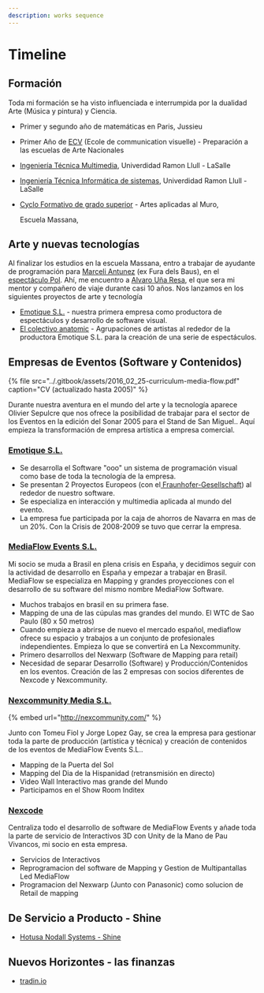 ```yaml
---
description: works sequence
---
```


# Timeline

## Formación

Toda mi formación se ha visto influenciada e interrumpida por la dualidad Arte \(Música y pintura\) y Ciencia. 

* Primer y segundo año de matemáticas en Paris, Jussieu
* Primer Año de [ECV](https://www.ecv.fr/) \(Ecole de communication visuelle\) - Preparación a las escuelas de Arte Nacionales
* [Ingeniería Técnica Multimedia](https://www.salleurl.edu/es/estudios/grado-en-ingenieria-multimedia-mencion-en-videojuegos), Univerdidad Ramon Llull - LaSalle
* [Ingeniería Técnica Informática de sistemas](https://www.salleurl.edu/es/estudios/grado-en-ingenieria-informatica), Univerdidad Ramon Llull - LaSalle
* [Cyclo Formativo de grado superior](https://www.escolamassana.cat/es/tecnico-superior-de-artes-plasticas-y-dise%C3%B1o-en-artes-aplicadas-al-muro_12204) - Artes aplicadas al Muro,

  Escuela Massana,

## Arte y nuevas tecnologías

Al finalizar los estudios en la escuela Massana, entro a trabajar de ayudante de programación para [Marceli Antunez](http://www.marceliantunez.com/) \(ex Fura dels Baus\), en el [espectáculo Pol](http://www.marceliantunez.com/work/pol/). Ahí, me encuentro a [Alvaro Uña Resa](https://www.linkedin.com/in/alvaro-u%C3%B1a-resa-b33669195/), el que sera mi mentor y compañero de viaje durante casi 10 años. Nos lanzamos en los siguientes proyectos de arte y tecnología

* [Emotique S.L.](emotique-sl/) - nuestra primera empresa como productora de espectáculos y desarrollo de software visual. 
* [El colectivo anatomic](colectivo-anatomic/) - Agrupaciones de artistas al rededor de la productora Emotique S.L. para la creación de una serie de espectáculos.

## Empresas de Eventos \(Software y Contenidos\)

{% file src="../.gitbook/assets/2016\_02\_25-curriculum-media-flow.pdf" caption="CV \(actualizado hasta 2005\)" %}

Durante nuestra aventura en el mundo del arte y la tecnología aparece Olivier Sepulcre que nos ofrece la posibilidad de trabajar para el sector de los Eventos en la edición del Sonar 2005 para el Stand de San Miguel.. Aquí empieza la transformación de empresa artística a empresa comercial. 

### [Emotique S.L.](emotique-sl/) 

* Se desarrolla el Software "ooo" un sistema de programación visual como base de toda la tecnología de la empresa.  
* Se presentan 2 Proyectos Europeos \(con el[ Fraunhofer-Gesellschaft](https://www.fraunhofer.de/en.html)\) al rededor de nuestro software.
* Se especializa en interacción y multimedia aplicada al mundo del evento.
* La empresa fue participada por la caja de ahorros de Navarra en mas de un 20%. Con la Crisis de 2008-2009 se tuvo que cerrar la empresa.

### [MediaFlow Events S.L.](mediaflow-events-sl/)

Mi socio se muda a Brasil en plena crisis en España, y decidimos seguir con la actividad de desarrollo en España y empezar a trabajar en Brasil. MediaFlow se especializa en Mapping y grandes proyecciones con el desarrollo de su software del mismo nombre MediaFlow Software.  

* Muchos trabajos en brasil en su primera fase.
* Mapping de una de las cúpulas mas grandes del mundo. El WTC de Sao Paulo \(80 x 50 metros\)
* Cuando empieza a abrirse de nuevo el mercado español, mediaflow ofrece su espacio y trabajos a un conjunto de profesionales independientes. Empieza lo que se convertirá en La Nexcommunity.
* Primero desarrollos del Nexwarp \(Software de Mapping para retail\)
* Necesidad de separar Desarrollo \(Software\) y Producción/Contenidos en los eventos. Creación  de las 2 empresas con socios diferentes de Nexcode y Nexcommunity.

### [Nexcommunity Media S.L.](nexcommunity/)

{% embed url="http://nexcommunity.com/" %}

Junto con Tomeu Fiol y Jorge Lopez Gay, se crea la empresa para gestionar toda la parte de producción \(artística y técnica\) y creación de contenidos de los eventos de MediaFlow Events S.L..

* Mapping de la Puerta del Sol
* Mapping del Dia de la Hispanidad \(retransmisión en directo\)
* Video Wall Interactivo mas grande del Mundo
* Participamos en el Show Room Inditex

### [Nexcode](nexcode.md)

Centraliza todo el desarrollo de software de MediaFlow Events y añade toda la parte de servicio de Interactivos 3D con Unity de la Mano de Pau Vivancos, mi socio en esta empresa.

* Servicios de Interactivos 
* Reprogramacion del software de Mapping y Gestion de Multipantallas Led MediaFlow
* Programacion del Nexwarp \(Junto con Panasonic\) como solucion de Retail de mapping

## De Servicio a Producto - Shine

* [Hotusa Nodall Systems - Shine ](nodall-systems-hotusa.md)

## Nuevos Horizontes - las finanzas 

* [tradin.io](tradin.io.md)





